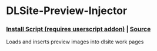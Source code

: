 # DLSite-Preview-Injector
### [Install Script (requires userscript addon)](https://github.com/kani-ge/DLSite-Preview-Injector/raw/master/DLSite%20Preview%20Injector.user.js) | [Source](https://github.com/kani-ge/DLSite-Preview-Injector/blob/master/DLSite%20Preview%20Injector.user.js)

Loads and inserts preview images into dlsite work pages
